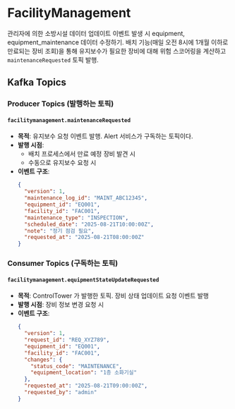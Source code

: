 # FacilityManagement

관리자에 의한 소방시설 데이터 업데이트 이벤트 발생 시 equipment, equipment_maintenance 데이터 수정하기.
배치 기능(매일 오전 8시에 1개월 이하로 만료되는 장비 조회)을 통해 유지보수가 필요한 장비에 대해 위험 스코어링을 계산하고 `maintenanceRequested` 토픽 발행.

## Kafka Topics

### Producer Topics (발행하는 토픽)

#### `facilitymanagement.maintenanceRequested`
- **목적**: 유지보수 요청 이벤트 발행. Alert 서비스가 구독하는 토픽이다.
- **발행 시점**: 
  - 배치 프로세스에서 만료 예정 장비 발견 시
  - 수동으로 유지보수 요청 시
- **이벤트 구조**:
  ```json
  {
    "version": 1,
    "maintenance_log_id": "MAINT_ABC12345",
    "equipment_id": "EQ001",
    "facility_id": "FAC001",
    "maintenance_type": "INSPECTION",
    "scheduled_date": "2025-08-21T10:00:00Z",
    "note": "정기 점검 필요",
    "requested_at": "2025-08-21T08:00:00Z"
  }
  ```

### Consumer Topics (구독하는 토픽)

#### `facilitymanagement.equipmentStateUpdateRequested`
- **목적**: ControlTower 가 발행한 토픽. 장비 상태 업데이트 요청 이벤트 발행
- **발행 시점**: 장비 정보 변경 요청 시
- **이벤트 구조**:
  ```json
  {
    "version": 1,
    "request_id": "REQ_XYZ789",
    "equipment_id": "EQ001",
    "facility_id": "FAC001",
    "changes": {
      "status_code": "MAINTENANCE",
      "equipment_location": "1층 소화기실"
    },
    "requested_at": "2025-08-21T09:00:00Z",
    "requested_by": "admin"
  }
  ```